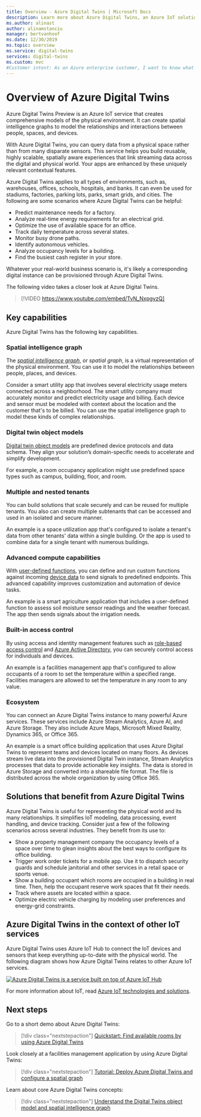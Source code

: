 ```yaml
---
title: Overview - Azure Digital Twins | Microsoft Docs
description: Learn more about Azure Digital Twins, an Azure IoT solution for spatial intelligence.
ms.author: alinast
author: alinamstanciu
manager: bertvanhoof
ms.date: 12/30/2019
ms.topic: overview
ms.service: digital-twins
services: digital-twins
ms.custom: mvc
#Customer intent: As an Azure enterprise customer, I want to know what capabilities Digital Twins has so that I can build next-generation IoT services. 
---
```


# Overview of Azure Digital Twins

Azure Digital Twins Preview is an Azure IoT service that creates comprehensive models of the physical environment. It can create spatial intelligence graphs to model the relationships and interactions between people, spaces, and devices.

With Azure Digital Twins, you can query data from a physical space rather than from many disparate sensors. This service helps you build reusable, highly scalable, spatially aware experiences that link streaming data across the digital and physical world. Your apps are enhanced by these uniquely relevant contextual features. 

Azure Digital Twins applies to all types of environments, such as, warehouses, offices, schools, hospitals, and banks. It can even be used for stadiums, factories, parking lots, parks, smart grids, and cities. The following are some scenarios where Azure Digital Twins can be helpful:

- Predict maintenance needs for a factory.
- Analyze real-time energy requirements for an electrical grid.
- Optimize the use of available space for an office.
- Track daily temperature across several states.
- Monitor busy drone paths.
- Identify autonomous vehicles.
- Analyze occupancy levels for a building.
- Find the busiest cash register in your store.

Whatever your real-world business scenario is, it's likely a corresponding digital instance can be provisioned through Azure Digital Twins.

The following video takes a closer look at Azure Digital Twins.

> [!VIDEO https://www.youtube.com/embed/TvN_NxpgyzQ]

## Key capabilities

Azure Digital Twins has the following key capabilities.

### Spatial intelligence graph

The [*spatial intelligence graph*](./concepts-objectmodel-spatialgraph.md#spatial-intelligence-graph), or *spatial graph*, is a virtual representation of the physical environment. You can use it to model the relationships between people, places, and devices.

Consider a smart utility app that involves several electricity usage meters connected across a neighborhood. The smart utility company must accurately monitor and predict electricity usage and billing. Each device and sensor must be modeled with context about the location and the customer that's to be billed. You can use the spatial intelligence graph to model these kinds of complex relationships.

### Digital twin object models

[Digital twin object models](./concepts-objectmodel-spatialgraph.md#digital-twins-object-models) are predefined device protocols and data schema. They align your solution’s domain-specific needs to accelerate and simplify development.

For example, a room occupancy application might use predefined space types such as campus, building, floor, and room.

### Multiple and nested tenants

You can build solutions that scale securely and can be reused for multiple tenants. You also can create multiple subtenants that can be accessed and used in an isolated and secure manner.

An example is a space utilization app that's configured to isolate a tenant's data from other tenants' data within a single building. Or the app is used to combine data for a single tenant with numerous buildings.

### Advanced compute capabilities

With [user-defined functions](./concepts-user-defined-functions.md), you can define and run custom functions against incoming [device data](./concepts-device-ingress.md) to send signals to predefined endpoints. This advanced capability improves customization and automation of device tasks.

An example is a smart agriculture application that includes a user-defined function to assess soil moisture sensor readings and the weather forecast. The app then sends signals about the irrigation needs.

### Built-in access control

By using access and identity management features such as [role-based access control](./security-role-based-access-control.md) and [Azure Active Directory](./security-authenticating-apis.md), you can securely control access for individuals and devices.

An example is a facilities management app that's configured to allow occupants of a room to set the temperature within a specified range. Facilities managers are allowed to set the temperature in any room to any value.

### Ecosystem

You can connect an Azure Digital Twins instance to many powerful Azure services. These services include Azure Stream Analytics, Azure AI, and Azure Storage. They also include Azure Maps, Microsoft Mixed Reality, Dynamics 365, or Office 365.

An example is a smart office building application that uses Azure Digital Twins to represent teams and devices located on many floors. As devices stream live data into the provisioned Digital Twin instance, Stream Analytics processes that data to provide actionable key insights. The data is stored in Azure Storage and converted into a shareable file format. The file is distributed across the whole organization by using Office 365.

## Solutions that benefit from Azure Digital Twins

Azure Digital Twins is useful for representing the physical world and its many relationships. It simplifies IoT modeling, data processing, event handling, and device tracking. Consider just a few of the following scenarios across several industries. They benefit from its use to:

* Show a property management company the occupancy levels of a space over time to glean insights about the best ways to configure its office building.
* Trigger work order tickets for a mobile app. Use it to dispatch security guards and schedule janitorial and other services in a retail space or sports venue.
* Show a building occupant which rooms are occupied in a building in real time. Then, help the occupant reserve work spaces that fit their needs.
* Track where assets are located within a space.
* Optimize electric vehicle charging by modeling user preferences and energy-grid constraints.

## Azure Digital Twins in the context of other IoT services

Azure Digital Twins uses Azure IoT Hub to connect the IoT devices and sensors that keep everything up-to-date with the physical world. The following diagram shows how Azure Digital Twins relates to other Azure IoT services.

[![Azure Digital Twins is a service built on top of Azure IoT Hub](media/overview/azure-digital-twins-in-iot-ecosystem.png)](media/overview/azure-digital-twins-in-iot-ecosystem.png#lightbox)

For more information about IoT, read [Azure IoT technologies and solutions](../iot-fundamentals/iot-services-and-technologies.md).

## Next steps

Go to a short demo about Azure Digital Twins:

>[!div class="nextstepaction"]
>[Quickstart: Find available rooms by using Azure Digital Twins](./quickstart-view-occupancy-dotnet.md)

Look closely at a facilities management application by using Azure Digital Twins:

>[!div class="nextstepaction"]
>[Tutorial: Deploy Azure Digital Twins and configure a spatial graph](./tutorial-facilities-setup.md)

Learn about core Azure Digital Twins concepts:

>[!div class="nextstepaction"]
>[Understand the Digital Twins object model and spatial intelligence graph](./concepts-objectmodel-spatialgraph.md)